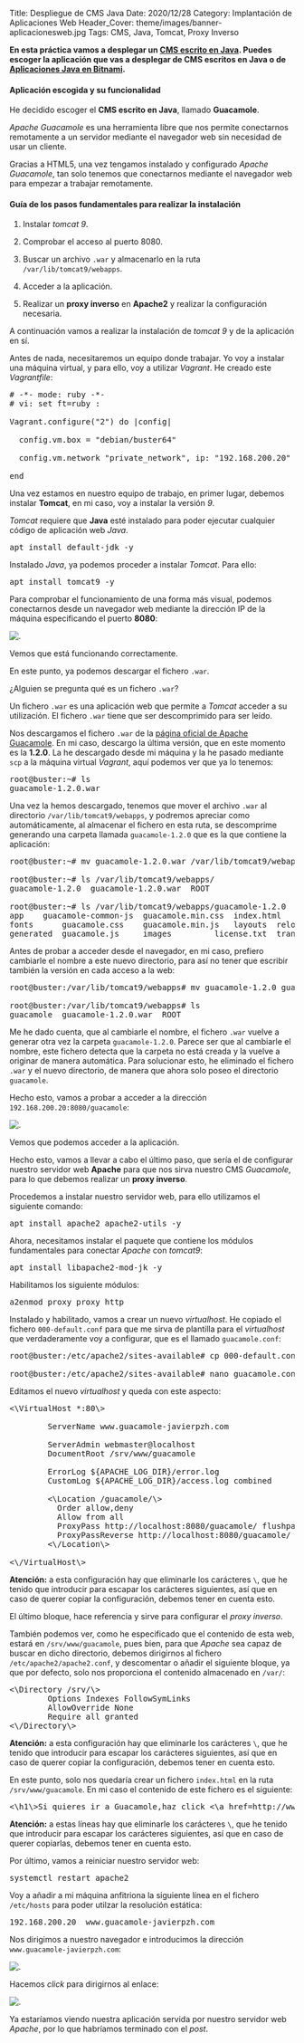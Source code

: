 Title: Despliegue de CMS Java
Date: 2020/12/28
Category: Implantación de Aplicaciones Web
Header_Cover: theme/images/banner-aplicacionesweb.jpg
Tags: CMS, Java, Tomcat, Proxy Inverso

**En esta práctica vamos a desplegar un [CMS escrito en Java](https://java-source.net/open-source/content-managment-systems). Puedes escoger la aplicación que vas a desplegar de CMS escritos en Java o de [Aplicaciones Java en Bitnami](https://bitnami.com/tag/java).**

#### Aplicación escogida y su funcionalidad

He decidido escoger el **CMS escrito en Java**, llamado **Guacamole**.

*Apache Guacamole* es una herramienta libre que nos permite conectarnos remotamente a un servidor mediante el navegador web sin necesidad de usar un cliente.

Gracias a HTML5, una vez tengamos instalado y configurado *Apache Guacamole*, tan solo tenemos que conectarnos mediante el navegador web para empezar a trabajar remotamente.


#### Guía de los pasos fundamentales para realizar la instalación

1. Instalar *tomcat 9*.

2. Comprobar el acceso al puerto 8080.

3. Buscar un archivo `.war` y almacenarlo en la ruta `/var/lib/tomcat9/webapps`.

4. Acceder a la aplicación.

5. Realizar un **proxy inverso** en **Apache2** y realizar la configuración necesaria.

A continuación vamos a realizar la instalación de *tomcat 9* y de la aplicación en sí.

Antes de nada, necesitaremos un equipo donde trabajar. Yo voy a instalar una máquina virtual, y para ello, voy a utilizar *Vagrant*. He creado este *Vagrantfile*:

<pre>
# -*- mode: ruby -*-
# vi: set ft=ruby :

Vagrant.configure("2") do |config|

  config.vm.box = "debian/buster64"

  config.vm.network "private_network", ip: "192.168.200.20"

end
</pre>

Una vez estamos en nuestro equipo de trabajo, en primer lugar, debemos instalar **Tomcat**, en mi caso, voy a instalar la versión *9*.

*Tomcat* requiere que **Java** esté instalado para poder ejecutar cualquier código de aplicación web *Java*.

<pre>
apt install default-jdk -y
</pre>

Instalado *Java*, ya podemos proceder a instalar *Tomcat*. Para ello:

<pre>
apt install tomcat9 -y
</pre>

Para comprobar el funcionamiento de una forma más visual, podemos conectarnos desde un navegador web mediante la dirección IP de la máquina especificando el puerto **8080**:

![.](images/iaw_despliegue_de_CMS_Java/tomcat8080.png)

Vemos que está funcionando correctamente.

En este punto, ya podemos descargar el fichero `.war`.

¿Alguien se pregunta qué es un fichero `.war`?

Un fichero `.war` es una aplicación web que permite a *Tomcat* acceder a su utilización. El fichero `.war` tiene que ser descomprimido para ser leído.

Nos descargamos el fichero `.war` de la [página oficial de Apache Guacamole](https://guacamole.apache.org/releases/). En mi caso, descargo la última versión, que en este momento es la **1.2.0**. La he descargado desde mi máquina y la he pasado mediante `scp` a la máquina virtual *Vagrant*, aquí podemos ver que ya lo tenemos:

<pre>
root@buster:~# ls
guacamole-1.2.0.war
</pre>

Una vez la hemos descargado, tenemos que mover el archivo `.war` al directorio `/var/lib/tomcat9/webapps`, y podremos apreciar como automáticamente, al almacenar el fichero en esta ruta, se descomprime generando una carpeta llamada `guacamole-1.2.0` que es la que contiene la aplicación:

<pre>
root@buster:~# mv guacamole-1.2.0.war /var/lib/tomcat9/webapps

root@buster:~# ls /var/lib/tomcat9/webapps/
guacamole-1.2.0  guacamole-1.2.0.war  ROOT

root@buster:~# ls /var/lib/tomcat9/webapps/guacamole-1.2.0
app	   guacamole-common-js	guacamole.min.css  index.html	META-INF	       WEB-INF
fonts	   guacamole.css	guacamole.min.js   layouts	relocateParameters.js
generated  guacamole.js		images		   license.txt	translations
</pre>

Antes de probar a acceder desde el navegador, en mi caso, prefiero cambiarle el nombre a este nuevo directorio, para así no tener que escribir también la versión en cada acceso a la web:

<pre>
root@buster:/var/lib/tomcat9/webapps# mv guacamole-1.2.0 guacamole

root@buster:/var/lib/tomcat9/webapps# ls
guacamole  guacamole-1.2.0.war	ROOT
</pre>

Me he dado cuenta, que al cambiarle el nombre, el fichero `.war` vuelve a generar otra vez la carpeta `guacamole-1.2.0`. Parece ser que al cambiarle el nombre, este fichero detecta que la carpeta no está creada y la vuelve a originar de manera automática. Para solucionar esto, he eliminado el fichero `.war` y el nuevo directorio, de manera que ahora solo poseo el directorio `guacamole`.

Hecho esto, vamos a probar a acceder a la dirección `192.168.200.20:8080/guacamole`:

![.](images/iaw_despliegue_de_CMS_Java/guacamole8080.png)

Vemos que podemos acceder a la aplicación.

Hecho esto, vamos a llevar a cabo el último paso, que sería el de configurar nuestro servidor web **Apache** para que nos sirva nuestro CMS *Guacamole*, para lo que debemos realizar un **proxy inverso**.

Procedemos a instalar nuestro servidor web, para ello utilizamos el siguiente comando:

<pre>
apt install apache2 apache2-utils -y
</pre>

Ahora, necesitamos instalar el paquete que contiene los módulos fundamentales para conectar *Apache* con *tomcat9*:

<pre>
apt install libapache2-mod-jk -y
</pre>

Habilitamos los siguiente módulos:

<pre>
a2enmod proxy proxy_http
</pre>

Instalado y habilitado, vamos a crear un nuevo *virtualhost*. He copiado el fichero `000-default.conf` para que me sirva de plantilla para el *virtualhost* que verdaderamente voy a configurar, que es el llamado `guacamole.conf`:

<pre>
root@buster:/etc/apache2/sites-available# cp 000-default.conf guacamole.conf

root@buster:/etc/apache2/sites-available# nano guacamole.conf
</pre>

Editamos el nuevo *virtualhost* y queda con este aspecto:

<pre>
<\VirtualHost *:80\>

        ServerName www.guacamole-javierpzh.com

        ServerAdmin webmaster@localhost
        DocumentRoot /srv/www/guacamole

        ErrorLog ${APACHE_LOG_DIR}/error.log
        CustomLog ${APACHE_LOG_DIR}/access.log combined

        <\Location /guacamole/\>
          Order allow,deny
          Allow from all
          ProxyPass http://localhost:8080/guacamole/ flushpackets=on
          ProxyPassReverse http://localhost:8080/guacamole/
        <\/Location\>

<\/VirtualHost\>
</pre>

**Atención:** a esta configuración hay que eliminarle los carácteres `\`, que he tenido que introducir para escapar los carácteres siguientes, así que en caso de querer copiar la configuración, debemos tener en cuenta esto.

El último bloque, hace referencia y sirve para configurar el *proxy inverso*.

También podemos ver, como he especificado que el contenido de esta web, estará en `/srv/www/guacamole`, pues bien, para que *Apache* sea capaz de buscar en dicho directorio, debemos dirigirnos al fichero `/etc/apache2/apache2.conf`, y descomentar o añadir el siguiente bloque, ya que por defecto, solo nos proporciona el contenido almacenado en `/var/`:

<pre>
<\Directory /srv/\>
        Options Indexes FollowSymLinks
        AllowOverride None
        Require all granted
<\/Directory\>
</pre>

**Atención:** a esta configuración hay que eliminarle los carácteres `\`, que he tenido que introducir para escapar los carácteres siguientes, así que en caso de querer copiar la configuración, debemos tener en cuenta esto.

En este punto, solo nos quedaría crear un fichero `index.html` en la ruta `/srv/www/guacamole`. En mi caso el contenido de este fichero es el siguiente:

<pre>
<\h1\>Si quieres ir a Guacamole,haz click <\a href=http://www.guacamole-javierpzh.com/guacamole/#/\> aqui<\/a\><\/h1\>
</pre>

**Atención:** a estas líneas hay que eliminarle los carácteres `\`, que he tenido que introducir para escapar los carácteres siguientes, así que en caso de querer copiarlas, debemos tener en cuenta esto.

Por último, vamos a reiniciar nuestro servidor web:

<pre>
systemctl restart apache2
</pre>

Voy a añadir a mi máquina anfitriona la siguiente línea en el fichero `/etc/hosts` para poder utilzar la
resolución estática:

<pre>
192.168.200.20  www.guacamole-javierpzh.com
</pre>

Nos dirigimos a nuestro navegador e introducimos la dirección `www.guacamole-javierpzh.com`:

![.](images/iaw_despliegue_de_CMS_Java/proxyinverso.png)

Hacemos *click* para dirigirnos al enlace:

![.](images/iaw_despliegue_de_CMS_Java/guacamoleapache.png)

Ya estaríamos viendo nuestra aplicación servida por nuestro servidor web *Apache*, por lo que habríamos terminado con el *post*.
